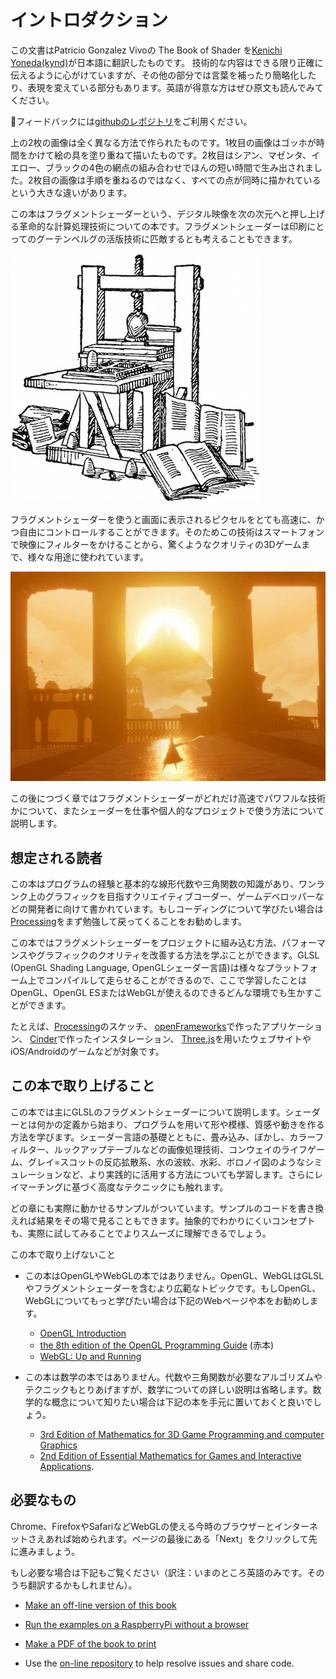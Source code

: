 # イントロダクション

この文書はPatricio Gonzalez Vivoの The Book of Shader を[Kenichi Yoneda(kynd)](http://www.kynd.info)が日本語に翻訳したものです。
技術的な内容はできる限り正確に伝えるように心がけていますが、その他の部分では言葉を補ったり簡略化したり、表現を変えている部分もあります。英語が得意な方はぜひ原文も読んでみてください。

フィードバックには[githubのレポジトリ](https://github.com/patriciogonzalezvivo/thebookofshaders)をご利用ください。

<canvas id="custom" class="canvas" data-fragment-url="cmyk-halftone.frag" data-textures="vangogh.jpg" width="700px" height="320px"></canvas>

上の2枚の画像は全く異なる方法で作られたものです。1枚目の画像はゴッホが時間をかけて絵の具を塗り重ねて描いたものです。2枚目はシアン、マゼンタ、イエロー、ブラックの4色の網点の組み合わせでほんの短い時間で生み出されました。2枚目の画像は手順を重ねるのではなく、すべての点が同時に描かれているという大きな違いがあります。

この本はフラグメントシェーダーという、デジタル映像を次の次元へと押し上げる革命的な計算処理技術についての本です。フラグメントシェーダーは印刷にとってのグーテンベルグの活版技術に匹敵するとも考えることもできます。

![Gutenberg's press](gutenpress.jpg)

フラグメントシェーダーを使うと画面に表示されるピクセルをとても高速に、かつ自由にコントロールすることができます。そのためこの技術はスマートフォンで映像にフィルターをかけることから、驚くようなクオリティの3Dゲームまで、様々な用途に使われています。


![Journey by That Game Company](journey.jpg)

この後につづく章ではフラグメントシェーダーがどれだけ高速でパワフルな技術かについて、またシェーダーを仕事や個人的なプロジェクトで使う方法について説明します。

## 想定される読者

この本はプログラムの経験と基本的な線形代数や三角関数の知識があり、ワンランク上のグラフィックを目指すクリエイティブコーダー、ゲームデベロッパーなどの開発者に向けて書かれています。もしコーディングについて学びたい場合は[Processing](https://processing.org/)をまず勉強して戻ってくることをお勧めします。

この本ではフラグメントシェーダーをプロジェクトに組み込む方法、パフォーマンスやグラフィックのクオリティを改善する方法を学ぶことができます。GLSL (OpenGL Shading Language, OpenGLシェーダー言語)は様々なプラットフォーム上でコンパイルして走らせることができるので、ここで学習したことはOpenGL、OpenGL ESまたはWebGLが使えるのできるどんな環境でも生かすことができます。

たとえば、[Processing](https://processing.org/)のスケッチ、 [openFrameworks](http://openframeworks.cc/)で作ったアプリケーション、 [Cinder](http://libcinder.org/)で作ったインスタレーション、 [Three.js](http://threejs.org/)を用いたウェブサイトやiOS/Androidのゲームなどが対象です。

## この本で取り上げること

この本では主にGLSLのフラグメントシェーダーについて説明します。シェーダーとは何かの定義から始まり、プログラムを用いて形や模様、質感や動きを作る方法を学びます。シェーダー言語の基礎とともに、畳み込み、ぼかし、カラーフィルター、ルックアップテーブルなどの画像処理技術、コンウェイのライフゲーム、グレイ=スコットの反応拡散系、水の波紋、水彩、ボロノイ図のようなシミュレーションなど、より実践的に活用する方法についても学習します。さらにレイマーチングに基づく高度なテクニックにも触れます。

どの章にも実際に動かせるサンプルがついています。サンプルのコードを書き換えれば結果をその場で見ることもできます。抽象的でわかりにくいコンセプトも、実際に試してみることでよりスムーズに理解できるでしょう。

この本で取り上げないこと

* この本はOpenGLやWebGLの本ではありません。OpenGL、WebGLはGLSLやフラグメントシェーダーを含むより広範なトピックです。もしOpenGL、WebGLについてもっと学びたい場合は下記のWebページや本をお勧めします。
  - [OpenGL Introduction](https://open.gl/introduction)
  - [the 8th edition of the OpenGL Programming Guide](http://www.amazon.com/OpenGL-Programming-Guide-Official-Learning/dp/0321773039/ref=sr_1_1?s=books&ie=UTF8&qid=1424007417&sr=1-1&keywords=open+gl+programming+guide) (赤本)
  - [WebGL: Up and Running](http://www.amazon.com/WebGL-Up-Running-Tony-Parisi/dp/144932357X/ref=sr_1_4?s=books&ie=UTF8&qid=1425147254&sr=1-4&keywords=webgl)

* この本は数学の本ではありません。代数や三角関数が必要なアルゴリズムやテクニックもとりあげますが、数学についての詳しい説明は省略します。数学的な概念について知りたい場合は下記の本を手元に置いておくと良いでしょう。
  - [3rd Edition of Mathematics for 3D Game Programming and computer Graphics](http://www.amazon.com/Mathematics-Programming-Computer-Graphics-Third/dp/1435458869/ref=sr_1_1?ie=UTF8&qid=1424007839&sr=8-1&keywords=mathematics+for+games)
  - [2nd Edition of Essential Mathematics for Games and Interactive Applications](http://www.amazon.com/Essential-Mathematics-Games-Interactive-Applications/dp/0123742978/ref=sr_1_1?ie=UTF8&qid=1424007889&sr=8-1&keywords=essentials+mathematics+for+developers).

## 必要なもの

Chrome、FirefoxやSafariなどWebGLの使える今時のブラウザーとインターネットさえあれば始められます。ページの最後にある「Next」をクリックして先に進みましょう。

もし必要な場合は下記もご覧ください（訳注：いまのところ英語のみです。そのうち翻訳するかもしれません）。

- [Make an off-line version of this book](http://thebookofshaders.com/appendix/)

- [Run the examples on a RaspberryPi without a browser](http://thebookofshaders.com/appendix/)

- [Make a PDF of the book to print](http://thebookofshaders.com/appendix/)

- Use the [on-line repository](https://github.com/patriciogonzalezvivo/thebookofshaders) to help resolve issues and share code.
